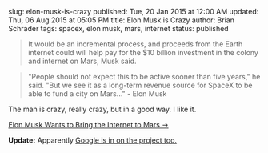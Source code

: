 slug: elon-musk-is-crazy
published: Tue, 20 Jan 2015 at 12:00 AM
updated: Thu, 06 Aug 2015 at 05:05 PM
title: Elon Musk is Crazy
author: Brian Schrader
tags: spacex, elon musk, mars, internet
status: published

> It would be an incremental process, and proceeds from the Earth internet could will help pay for the $10 billion investment in the colony and internet on Mars, Musk said. 

> "People should not expect this to be active sooner than five years," he said. "But we see it as a long-term revenue source for SpaceX to be able to fund a city on Mars..." - Elon Musk

The man is crazy, really crazy, but in a good way. I like it.

[Elon Musk Wants to Bring the Internet to Mars &#8594;](http://www.universetoday.com/118347/elon-musk-wants-to-bring-the-internet-to-mars/)

**Update:** Apparently [Google is in on the project too.](http://www.rawstory.com/rs/2015/01/elon-musks-spacex-gets-1-billion-in-funding-from-google-and-fidelity/)
